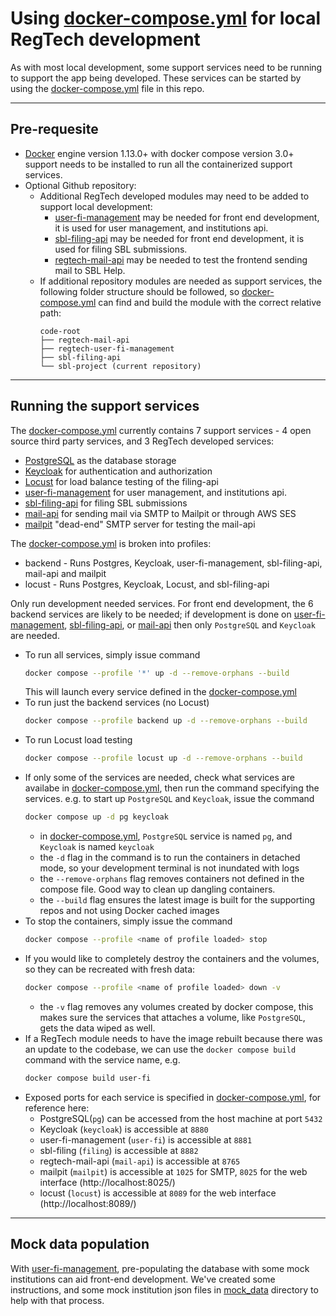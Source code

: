 # Using [docker-compose.yml](./docker-compose.yml) for local RegTech development

As with most local development, some support services need to be running to support the app being developed. These services can be started by using the [docker-compose.yml](./docker-compose.yml) file in this repo.

---
## Pre-requesite
- [Docker](https://docs.docker.com/get-docker/) engine version 1.13.0+ with docker compose version 3.0+ support needs to be installed to run all the containerized support services.
- Optional Github repository:
  - Additional RegTech developed modules may need to be added to support local development:
    - [user-fi-management](https://github.com/cfpb/regtech-user-fi-management) may be needed for front end development, it is used for user management, and institutions api.
    - [sbl-filing-api](https://github.com/cfpb/sbl-filing-api) may be needed for front end development, it is used for filing SBL submissions.
    - [regtech-mail-api](https://github.com/cfpb/regtech-mail-api) may be needed to test the frontend sending mail to SBL Help.
  - If additional repository modules are needed as support services, the following folder structure should be followed, so [docker-compose.yml](./docker-compose.yml) can find and build the module with the correct relative path:
    ```
    code-root
    ├── regtech-mail-api
    ├── regtech-user-fi-management
    ├── sbl-filing-api
    └── sbl-project (current repository)
    ```

---
## Running the support services
The [docker-compose.yml](./docker-compose.yml) currently contains 7 support services - 4 open source third party services, and 3 RegTech developed services:
- [PostgreSQL](https://www.postgresql.org/) as the database storage
- [Keycloak](https://www.keycloak.org/) for authentication and authorization
- [Locust](https://locust.io/) for load balance testing of the filing-api
- [user-fi-management](https://github.com/cfpb/regtech-user-fi-management) for user management, and institutions api.
- [sbl-filing-api](https://github.com/cfpb/sbl-filing-api) for filing SBL submissions
- [mail-api](https://github.com/cfpb/regtech-mail-api) for sending mail via SMTP to Mailpit or through AWS SES
- [mailpit](https://mailpit.axllent.org/) "dead-end" SMTP server for testing the mail-api

The [docker-compose.yml](./docker-compose.yml) is broken into profiles:
- backend - Runs Postgres, Keycloak, user-fi-management, sbl-filing-api, mail-api and mailpit
- locust - Runs Postgres, Keycloak, Locust, and sbl-filing-api

Only run development needed services. For front end development, the 6 backend services are likely to be needed; if development is done on [user-fi-management](https://github.com/cfpb/regtech-user-fi-management), [sbl-filing-api](https://github.com/cfpb/sbl-filing-api), or [mail-api](https://github.com/cfpb/regtech-mail-api) then only `PostgreSQL` and `Keycloak` are needed.
- To run all services, simply issue command
  ```bash
  docker compose --profile '*' up -d --remove-orphans --build
  ```
  This will launch every service defined in the [docker-compose.yml](./docker-compose.yml)
- To run just the backend services (no Locust)
  ```bash
  docker compose --profile backend up -d --remove-orphans --build
  ```
- To run Locust load testing
  ```bash
  docker compose --profile locust up -d --remove-orphans --build
  ```
- If only some of the services are needed, check what services are availabe in [docker-compose.yml](./docker-compose.yml), then run the command specifying the services. e.g. to start up `PostgreSQL` and `Keycloak`, issue the command
  ```bash
  docker compose up -d pg keycloak
  ```
  - in [docker-compose.yml](./docker-compose.yml), `PostgreSQL` service is named `pg`, and `Keycloak` is named `keycloak`
  - the `-d` flag in the command is to run the containers in detached mode, so your development terminal is not inundated with logs
  - the `--remove-orphans` flag removes containers not defined in the compose file.  Good way to clean up dangling containers.
  - the `--build` flag ensures the latest image is built for the supporting repos and not using Docker cached images
- To stop the containers, simply issue the command
  ```bash
  docker compose --profile <name of profile loaded> stop
  ```
- If you would like to completely destroy the containers and the volumes, so they can be recreated with fresh data:
  ```bash
  docker compose --profile <name of profile loaded> down -v
  ```
  - the `-v` flag removes any volumes created by docker compose, this makes sure the services that attaches a volume, like `PostgreSQL`, gets the data wiped as well.
- If a RegTech module needs to have the image rebuilt because there was an update to the codebase, we can use the `docker compose build` command with the service name, e.g.
  ```bash
  docker compose build user-fi
  ```
- Exposed ports for each service is specified in [docker-compose.yml](./docker-compose.yml), for reference here:
  - PostgreSQL(`pg`) can be accessed from the host machine at port `5432`
  - Keycloak (`keycloak`) is accessible at `8880`
  - user-fi-management (`user-fi`) is accessible at `8881`
  - sbl-filing (`filing`) is accessible at `8882`
  - regtech-mail-api (`mail-api`) is accessible at `8765`
  - mailpit (`mailpit`) is accessible at `1025` for SMTP, `8025` for the web interface (http://localhost:8025/)
  - locust (`locust`) is accessible at `8089` for the web interface (http://localhost:8089/)

---
## Mock data population
With [user-fi-management](https://github.com/cfpb/regtech-user-fi-management), pre-populating the database with some mock institutions can aid front-end development. We've created some instructions, and some mock institution json files in [mock_data](./dev_setup/mock_data/) directory to help with that process.